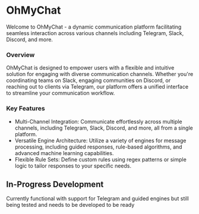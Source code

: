 # OhMyChat
Welcome to OhMyChat - a dynamic communication platform facilitating seamless interaction across various channels including Telegram, Slack, Discord, and more.

### Overview
OhMyChat is designed to empower users with a flexible and intuitive solution for engaging with diverse communication channels. Whether you're coordinating teams on Slack, engaging communities on Discord, or reaching out to clients via Telegram, our platform offers a unified interface to streamline your communication workflow.

### Key Features
* Multi-Channel Integration: Communicate effortlessly across multiple channels, including Telegram, Slack, Discord, and more, all from a single platform.
* Versatile Engine Architecture: Utilize a variety of engines for message processing, including guided responses, rule-based algorithms, and advanced machine learning capabilities.
* Flexible Rule Sets: Define custom rules using regex patterns or simple logic to tailor responses to your specific needs.


## In-Progress Development

Currently functional with support for Telegram and guided engines but still being tested and needs to be developed to be ready